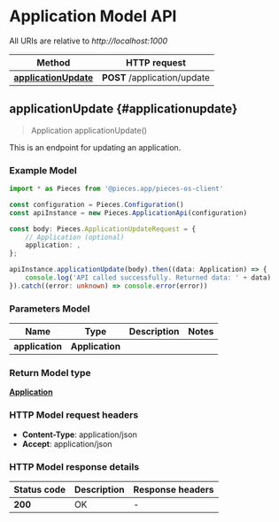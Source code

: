 # Application Model API

All URIs are relative to *http://localhost:1000*

Method | HTTP request
------------- | -------------
[**applicationUpdate**](ApplicationApi#applicationupdate) | **POST** /application/update


## **applicationUpdate** {#applicationupdate}
> Application applicationUpdate()

This is an endpoint for updating an application.

### Example Model

```typescript
import * as Pieces from '@pieces.app/pieces-os-client'

const configuration = Pieces.Configuration()
const apiInstance = new Pieces.ApplicationApi(configuration)

const body: Pieces.ApplicationUpdateRequest = {
    // Application (optional)
    application: ,
};

apiInstance.applicationUpdate(body).then((data: Application) => {
    console.log('API called successfully. Returned data: ' + data)
}).catch((error: unknown) => console.error(error))
```

### Parameters Model

Name | Type | Description  | Notes
------------- | ------------- | ------------- | -------------
 **application** | **Application**|  |


### Return Model type

[**Application**](../models/Application)

### HTTP Model request headers

- **Content-Type**: application/json
- **Accept**: application/json


### HTTP Model response details
| Status code | Description | Response headers
|-------------|-------------|------------------
**200** | OK |  -  |



